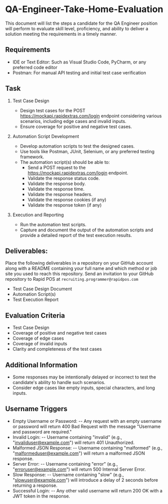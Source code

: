 
# QA-Engineer-Take-Home-Evaluation
This document will list the steps a candidate for the QA Engineer position will perform to evaluate skill level, proficiency, and ability to deliver a solution meeting the requirements in a timely manner.

## Requirements
- IDE or Text Editor: Such as Visual Studio Code, PyCharm, or any preferred code editor
- Postman: For manual API testing and initial test case verification

## Task
1. Test Case Design
	- Design test cases for the POST https://mockapi.rapidextras.com/login endpoint considering various scenarios, including edge cases and invalid inputs.
	- Ensure coverage for positive and negative test cases.

2. Automation Script Development
	- Develop automation scripts to test the designed cases.
	- Use tools like Postman, JUnit, Selenium, or any preferred testing framework.
	- The automation script(s) should be able to:
		- Send a POST request to the https://mockapi.rapidextras.com/login endpoint.
		- Validate the response status code.
		- Validate the response body.
		- Validate the response time.
		- Validate the response headers.
		- Validate the response cookies (if any)
		- Validate the response token (if any)

3. Execution and Reporting
	- Run the automation test scripts.
	- Capture and document the output of the automation scripts and provide a detailed report of the test execution results.

## Deliverables:
Place the following deliverables in a repository on your GitHub account along with a README containing your full name and which method or job site you used to reach this repository. Send an invitation to your GitHub repository to Rapid POS at `recruiting.programmer@rapidpos.com`
- Test Case Design Document
- Automation Script(s)
- Test Execution Report

## Evaluation Criteria
- Test Case Design
- Coverage of positive and negative test cases
- Coverage of edge cases
- Coverage of invalid inputs
- Clarity and completeness of the test cases

## Additional Information
- Some responses may be intentionally delayed or incorrect to test the candidate's ability to handle such scenarios.
- Consider edge cases like empty inputs, special characters, and long inputs.

## Username Triggers
- Empty Username or Password:
    -- Any request with an empty username or password will return 400 Bad Request with the message "Username and password are required."
- Invalid Login:
-- Username containing "invalid" (e.g., "invaliduser@example.com") will return 401 Unauthorized.
- Malformed JSON Response:
-- Username containing "malformed" (e.g., "malformeduser@example.com") will return a malformed JSON response.
- Server Error:
-- Username containing "error" (e.g., "erroruser@example.com") will return 500 Internal Server Error.
- Slow Response:
-- Username containing "slow" (e.g., "slowuser@example.com") will introduce a delay of 2 seconds before returning a response.
- Successful Login:
-- Any other valid username will return 200 OK with a JWT token in the response.
